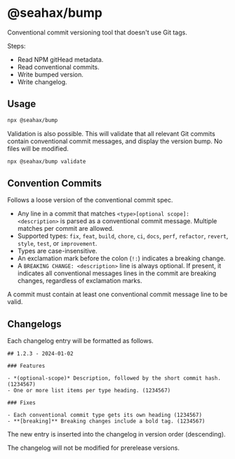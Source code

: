 # @seahax/bump

Conventional commit versioning tool that doesn't use Git tags.

Steps:

- Read NPM gitHead metadata.
- Read conventional commits.
- Write bumped version.
- Write changelog.

## Usage

```sh
npx @seahax/bump
```

Validation is also possible. This will validate that all relevant Git commits contain conventional commit messages, and display the version bump. No files will be modified.

```sh
npx @seahax/bump validate
```

## Convention Commits

Follows a loose version of the conventional commit spec.

- Any line in a commit that matches `<type>[optional scope]: <description>` is parsed as a conventional commit message. Multiple matches per commit are allowed.
- Supported types: `fix`, `feat`, `build`, `chore`, `ci`, `docs`, `perf`, `refactor`, `revert`, `style`, `test`, or `improvement`.
- Types are case-insensitive.
- An exclamation mark before the colon (`!:`) indicates a breaking change.
- A `BREAKING CHANGE: <description>` line is always optional. If present, it indicates all conventional messages lines in the commit are breaking changes, regardless of exclamation marks.

A commit must contain at least one conventional commit message line to be valid.

## Changelogs

Each changelog entry will be formatted as follows.

```text
## 1.2.3 - 2024-01-02

### Features

- *(optional-scope)* Description, followed by the short commit hash. (1234567)
- One or more list items per type heading. (1234567)

### Fixes

- Each conventional commit type gets its own heading (1234567)
- **[breaking]** Breaking changes include a bold tag. (1234567)
```

The new entry is inserted into the changelog in version order (descending).

The changelog will not be modified for prerelease versions.

